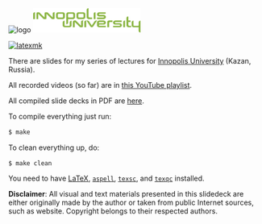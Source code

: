 <img alt="logo" src="https://www.objectionary.com/cactus.svg" height="64px" />

<img src="innopolis-logo.svg" height="48px"/>

[![latexmk](https://github.com/yegor256/painofoop/actions/workflows/latexmk.yml/badge.svg?branch=master)](https://github.com/yegor256/painofoop/actions/workflows/latexmk.yml)

There are slides for my series of lectures for [Innopolis University](https://innopolis.university/) (Kazan, Russia).

All recorded videos (so far) are in [this YouTube playlist](https://www.youtube.com/playlist?list=PLaIsQH4uc08ytf8POIIAkkR4ZsRq8DFiV).

All compiled slide decks in PDF are [here](https://yegor256.github.io/painofoop/).

To compile everything just run:

```bash
$ make
```

To clean everything up, do:

```
$ make clean
```

You need to have
[LaTeX](https://en.wikipedia.org/wiki/LaTeX),
[`aspell`](http://aspell.net/),
[`texsc`](https://rubygems.org/gems/texsc),
and
[`texqc`](https://rubygems.org/gems/texqc)
installed.

**Disclaimer**: All visual and text materials presented in
this slidedeck are either originally made by the author or taken from public
Internet sources, such as website. Copyright belongs to their respected
authors.